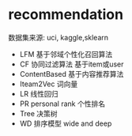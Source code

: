 #  recommendation 
  数据集来源:  uci, kaggle,sklearn
- LFM    基于邻域个性化召回算法
- CF     协同过滤算法     基于item或user
- ContentBased  基于内容推荐算法
- Iteam2Vec       词向量
- LR       线性回归
- PR  personal rank    个性排名
- Tree  决策树
- WD   排序模型    wide and deep

